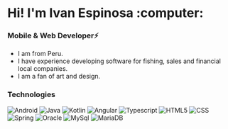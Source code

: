 <h1>Hi! I'm Ivan Espinosa :computer: </h1>
<h3>Mobile & Web Developer⚡</h3>

- I am from Peru.
- I have experience developing software for fishing, sales and financial local companies.
- I am a fan of art and design.

### Technologies
![Android](https://img.shields.io/badge/-Android-333333?style=flat&logo=android)
![Java](https://img.shields.io/badge/-Java-333333?style=flat&logo=java)
![Kotlin](https://img.shields.io/badge/-Kotlin-333333?style=flat&logo=kotlin)
![Angular](https://img.shields.io/badge/-Angular-333333?style=flat&logo=angular)
![Typescript](https://img.shields.io/badge/-Typescript-333333?style=flat&logo=typescript)
![HTML5](https://img.shields.io/badge/-HTML5-333333?style=flat&logo=HTML5)
![CSS](https://img.shields.io/badge/-CSS-333333?style=flat&logo=CSS3&logoColor=1572B6)
![Spring](https://img.shields.io/badge/-Spring-333333?style=flat&logo=spring)
![Oracle](https://img.shields.io/badge/-Oracle-333333?style=flat&logo=oracle)
![MySql](https://img.shields.io/badge/-Mysql-333333?style=flat&logo=mysql)
![MariaDB](https://img.shields.io/badge/-Mariadb-333333?style=flat&logo=mariadb)
